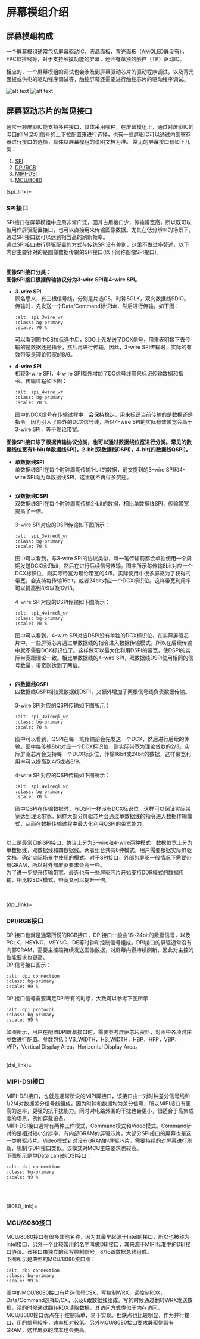 # 屏幕模组介绍

## 屏幕模组构成
一个屏幕模组通常包括屏幕驱动IC，液晶面板，背光面板（AMOLED屏没有），FPC软排线等，对于支持触摸功能的屏幕，还会有单独的触控（TP）驱动IC。

相应的，一个屏幕模组的调试也会涉及到屏幕驱动芯片的驱动程序调试，以及背光面板或供电的驱动程序调试等，触控屏幕还需要进行触控芯片的驱动程序调试。

![alt text](../assets/image-52.png) ![alt text](../assets/image-53.png)

## 屏幕驱动芯片的常见接口
通常一颗屏驱IC能支持多种接口，具体采用哪种，在屏幕模组上，通过对屏驱IC的IO口的IM[2:0]信号的上下拉配置来进行选择，也有一些屏驱IC可以通过内部寄存器进行接口的选择，具体以屏幕模组的说明文档为准。
常见的屏幕接口有如下几类：
1. [SPI](#spi_link)
2. [DPI/RGB](#dpi_link)
3. [MIPI-DSI](#dsi_link)
4. [MCU/8080](#8080_link)  



(spi_link)=
### SPI接口  

SPI接口在屏幕模组中应用非常广泛，因其占用接口少，传输带宽高，所以既可以被用作屏驱配置接口，也可以直接用来传输图像数据。尤其在低分辨率的场景下，通过SPI接口就可以达到相当高的刷新帧率。  
通过SPI接口进行屏驱配置的方式与传统SPI没有差别，这里不做过多赘述，以下内容主要针对的是图像数据传输的SPI接口(以下简称图像SPI接口)。\
\
\
**图像SPI接口分类：**  
**图像SPI接口根据传输协议分为3-wire SPI和4-wire SPI。**  
- **3-wire SPI**  
    顾名思义，有三根信号线，分别是片选CS，时钟SCLK，双向数据线SDIO。传输时，先发送一个Data/Command标识bit，然后进行传输。如下图：
    ```{figure} ../assets/spi_3wire_wr.bmp
    :alt: spi_3wire_wr
    :class: bg-primary
    :scale: 70 %
    
    ```
    可以看到图中CS拉低选中后，SDO上先发送了DCX信号，用来表明接下去传输的是数据还是指令，然后再进行传输。因此，3-wire SPI传输时，实际的有效带宽是理论带宽的8/9。

- **4-wire SPI**  
    相较3-wire SPI，4-wire SPI额外增加了DC信号线用来标识传输数据和指令。传输过程如下图：
    ```{figure} ../assets/spi_4wire_wr.bmp
    :alt: spi_4wire_wr
    :class: bg-primary
    :scale: 70 %
    
    ```
    图中的DCX信号在传输过程中，会保持稳定，用来标识当前传输的是数据还是指令。因为引入了额外的DCX信号线，所以4-wire SPI的实际有效带宽会高于3-wire SPI，等于理论带宽。  

**图像SPI接口除了根据传输协议分类，也可以通过数据线位宽进行分类。常见的数据线位宽有1-bit(单数据线SPI)，2-bit(双数据线DSPI)，4-bit(四数据线QSPI)。**  

- **单数据线SPI**  
    单数据线SPI在每个时钟周期传输1-bit的数据，前文提到的3-wire SPI和4-wire SPI均为单数据线SPI，这里就不再过多赘述。  
    <br/>
- **双数据线DSPI**  
    双数据线SPI在每个时钟周期传输2-bit的数据，相比单数据线SPI，传输带宽提高了一倍。  
    \
    3-wire SPI对应的DSPI传输如下图所示：
    ```{figure} ../assets/spi_3wiredl_wr.bmp
    :alt: spi_3wiredl_wr
    :class: bg-primary
    :scale: 70 %
    
    ```
    图中可以看到，与3-wire SPI的协议类似，每一笔传输前都会单独使用一个周期发送DCX标识bit，然后在进行后续信号传输。图中所示每传输8bit对应一个DCX标识位，则实际带宽为理论带宽的4/5。实际使用中很多屏驱为了获得的带宽，会支持每传输16bit，或者24bit对应一个DCX标识位。这样带宽利用率可以提高到8/9以及12/13。  
    \
    4-wire SPI对应的DSPI传输如下图所示：  
    ```{figure} ../assets/spi_4wiredl_wr.bmp
    :alt: spi_4wiredl_wr
    :class: bg-primary
    :scale: 70 %
    
    ```
    图中可以看到，4-wire SPI对应DSPI没有单独的DCX标识位，在实际屏驱芯片中，一些屏驱芯片通过单数据线的指令进入数据传输模式，所以在后续传输中就不需要DCX标识位了。这样做可以最大化利用DSPI的带宽，使DSPI的实际带宽跟理论一致。相比单数据线的4-wire SPI，双数据线DSPI使用相同的信号数量，带宽则达到了两倍。  
    <br/>

- **四数据线QSPI**  
    四数据线QSPI相较双数据线DSPI，又额外增加了两根信号线负责数据传输。  
    \
    3-wire SPI对应的QSPI传输如下图所示：
    ```{figure} ../assets/spi_3wireql_wr.bmp
    :alt: spi_3wireql_wr
    :class: bg-primary
    :scale: 70 %
    
    ```
    图中可以看到，QSPI在每一笔传输前会先发送一个DCX，然后进行后续的传输。图中每传输8bit对应一个DCX标识位，则实际带宽为理论贷款的2/3。实际屏驱芯片会支持每一个DCX标识位，传输16bit或24bit的数据，这样带宽利用率可以提高到4/5或者8/9。  
    \
    4-wire SPI对应的QSPI传输如下图所示：
    ```{figure} ../assets/spi_4wireql_wr.bmp
    :alt: spi_4wireql_wr
    :class: bg-primary
    :scale: 70 %
    
    ```
    图中QSPI在传输数据时，与DSPI一样没有DCX标识位，这样可以保证实际带宽达到理论带宽。同样大部分屏驱芯片会通过单数据线的指令进入数据传输模式，从而在数据传输过程中最大化利用QSPI的带宽能力。  


\
以上是最常见的SPI接口，协议上分为3-wire和4-wire两种模式，数据位宽上分为单数据线，双数据线和四数据线。两者组合共有6种模式，用户需要根据实际屏驱文档，确定实际场景中使用的模式。对于SPI接口，外部的屏驱一般情况下需要带有GRAM，所以对外部屏驱要求会高一些。
\
为了进一步提升传输带宽，最近也有一些屏驱芯片开始支持DDR模式的数据传输，相比较SDR模式，带宽又可以提升一倍。
\
<br/>
<br/>








(dpi_link)=
### DPI/RGB接口

DPI接口也就是通常所说的RGB接口，DPI接口一般由16~24bit的数据信号，以及PCLK，HSYNC，VSYNC，DE等时钟和控制信号组成。DPI接口的屏驱通常没有内部GRAM，需要主控端持续发送图像数据，对屏幕内容持续刷新，因此对主控的性能要求也更高。  
DPI信号接口图示：  
```{figure} ../assets/image-54.png
:alt: dpi connection
:class: bg-primary
:scale: 99 %

```
DPI接口信号需要满足DPI专有的时序，大致可以参考下图所示：  
```{figure} ../assets/image-59.png
:alt: dpi protocol
:class: bg-primary
:scale: 99 %

```
如图所示，用户在配置DPI屏幕接口时，需要参考屏驱芯片资料，对图中各项时序参数进行配置。参数包括：VS_WIDTH，HS_WIDTH，HBP，HFP，VBP，VFP，Vertical Display Area，Horizontal Display Area。
<br/>
<br/>






(dsi_link)=
### MIPI-DSI接口
MIPI-DSI接口，也就是通常所说的MIPI屏接口，该接口由一对时钟差分信号线和1/2/4对数据差分信号线组成。因为时钟和数据均为差分信号，所以MIPI接口有更高的速率，更强的抗干扰能力。同时对电路外围的干扰也会更小，很适合于高集成度的场景，例如穿戴设备。  
MIPI-DSI接口通常有两种工作模式，Command模式和Video模式。Command针对的是相对较小分辨率，有内部GRAM的屏驱芯片，大部分SPI接口的屏幕也是这一类屏驱芯片。Video模式针对没有GRAM的屏驱芯片，需要持续的对屏幕进行刷新，机制与DPI接口类似。该模式对MCU主端要求也较高。  
下图所示是单Data Lane的DSI接口：  
```{figure} ../assets/image-56.png
:alt: dsi connection
:class: bg-primary
:scale: 99 %

```
<br/>
<br/>

(8080_link)=
### MCU/8080接口

MCU/8080接口有很多其他名称，因为其最早起源于Intel的接口，所以也被称为Intel接口，另外一个比较常用的名字叫做DBI接口，其来源于MIPI标准中的DBI接口协议。该接口由独立的读写控制信号，8/16跟数据总线组成。  
下图所示是典型的MCU/8080接口图：  
```{figure} ../assets/image-57.png
:alt: dbi connection
:class: bg-primary
:scale: 99 %

```
图中的MCU/8080接口有片选信号CSX，写控制WRX，读控制RDX，Data/Command选择D/CX，以及8跟数据线组成。写的时候通过翻转WRX发送数据，读的时候通过翻转RDX读取数据。其访问方式类似于内存访问。  
MCU/8080接口优点在于控制简单，易于实现。但缺点也比较明显，作为并行接口，用的信号较多，速率相对较低。另外MCU/8080接口要求屏驱侧带有GRAM，这样屏驱的成本也会更高。  


